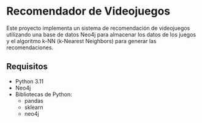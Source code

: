 # Recomendador de Videojuegos


Este proyecto implementa un sistema de recomendación de videojuegos utilizando una base de datos Neo4j para almacenar los datos de los juegos y el algoritmo k-NN (k-Nearest Neighbors) para generar las recomendaciones.

## Requisitos
* Python 3.11
* Neo4j
* Bibliotecas de Python:
    - pandas
    - sklearn
    - neo4j